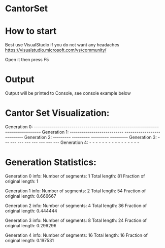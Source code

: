 # CantorSet


# How to start

Best use VisualStudio if you do not want any headaches https://visualstudio.microsoft.com/vs/community/

Open it then press F5

# Output

Output will be printed to Console, see console example below


Cantor Set Visualization:
========================
Generation 0: ---------------------------------------------------------------------------------
Generation 1: ---------------------------                           ---------------------------
Generation 2: ---------         ---------                           ---------         ---------
Generation 3: ---   ---         ---   ---                           ---   ---         ---   ---
Generation 4: - -   - -         - -   - -                           - -   - -         - -   - -

Generation Statistics:
=====================
Generation 0 info:
Number of segments: 1
Total length: 81
Fraction of original length: 1

Generation 1 info:
Number of segments: 2
Total length: 54
Fraction of original length: 0.666667

Generation 2 info:
Number of segments: 4
Total length: 36
Fraction of original length: 0.444444

Generation 3 info:
Number of segments: 8
Total length: 24
Fraction of original length: 0.296296

Generation 4 info:
Number of segments: 16
Total length: 16
Fraction of original length: 0.197531